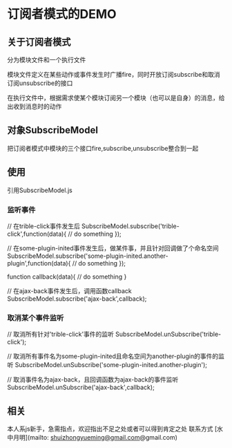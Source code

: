 # 订阅者模式的DEMO

## 关于订阅者模式

分为模块文件和一个执行文件

模块文件定义在某些动作或事件发生时广播fire，同时开放订阅subscribe和取消订阅unsubscribe的接口

在执行文件中，根据需求使某个模块订阅另一个模块（也可以是自身）的消息，给出收到消息时的动作

## 对象SubscribeModel

把订阅者模式中模块的三个接口fire,subscribe,unsubscribe整合到一起


## 使用

引用SubscribeModel.js

### 监听事件

// 在trible-click事件发生后
SubscribeModel.subscribe('trible-click',function(data){
    // do something
});

// 在some-plugin-inited事件发生后，做某件事，并且针对回调做了个命名空间
SubscribeModel.subscribe('some-plugin-inited.another-plugin',function(data){
    // do something
});

function callback(data){
    // do something
}

// 在ajax-back事件发生后，调用函数callback
SubscribeModel.subscribe('ajax-back',callback);

### 取消某个事件监听

// 取消所有针对'trible-click'事件的监听
SubscribeModel.unSubscribe('trible-click');

// 取消所有事件名为some-plugin-inited且命名空间为another-plugin的事件的监听
SubscribeModel.unSubscribe('some-plugin-inited.another-plugin');

// 取消事件名为ajax-back，且回调函数为ajax-back的事件监听
SubscribeModel.unSubscribe('ajax-back',callback);


## 相关

本人系js新手，急需指点，欢迎指出不足之处或者可以得到肯定之处
联系方式 [水中月明](mailto: shuizhongyueming@gmail.com@gmail.com)